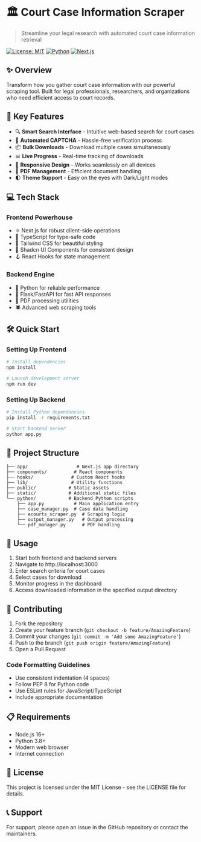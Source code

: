 # 🏛️ Court Case Information Scraper

> Streamline your legal research with automated court case information retrieval

[![License: MIT](https://img.shields.io/badge/License-MIT-yellow.svg)](https://opensource.org/licenses/MIT)
[![Python](https://img.shields.io/badge/Python-3.8+-blue.svg)](https://www.python.org/)
[![Next.js](https://img.shields.io/badge/Next.js-13.0+-black.svg)](https://nextjs.org/)

## ✨ Overview

Transform how you gather court case information with our powerful scraping tool. Built for legal professionals, researchers, and organizations who need efficient access to court records.

## 🚀 Key Features

- 🔍 **Smart Search Interface** - Intuitive web-based search for court cases
- 🤖 **Automated CAPTCHA** - Hassle-free verification process
- 📦 **Bulk Downloads** - Download multiple cases simultaneously
- 📊 **Live Progress** - Real-time tracking of downloads
- 📱 **Responsive Design** - Works seamlessly on all devices
- 📄 **PDF Management** - Efficient document handling
- 🌓 **Theme Support** - Easy on the eyes with Dark/Light modes

## 💻 Tech Stack

### Frontend Powerhouse
- ⚛️ Next.js for robust client-side operations
- 🔷 TypeScript for type-safe code
- 🎨 Tailwind CSS for beautiful styling
- 🎯 Shadcn UI Components for consistent design
- 🪝 React Hooks for state management

### Backend Engine
- 🐍 Python for reliable performance
- 🚀 Flask/FastAPI for fast API responses
- 📑 PDF processing utilities
- 🕷️ Advanced web scraping tools

## 🛠️ Quick Start

### Setting Up Frontend
```bash
# Install dependencies
npm install

# Launch development server
npm run dev
```

### Setting Up Backend
```bash
# Install Python dependencies
pip install -r requirements.txt

# Start backend server
python app.py
```

## 📁 Project Structure
```
├── app/                  # Next.js app directory
├── components/          # React components
├── hooks/              # Custom React hooks
├── lib/                # Utility functions
├── public/            # Static assets
├── static/            # Additional static files
└── python/            # Backend Python scripts
    ├── app.py           # Main application entry
    ├── case_manager.py  # Case data handling
    ├── ecourts_scraper.py  # Scraping logic
    ├── output_manager.py   # Output processing
    └── pdf_manager.py      # PDF handling
```

## 📖 Usage
1. Start both frontend and backend servers
2. Navigate to http://localhost:3000
3. Enter search criteria for court cases
4. Select cases for download
5. Monitor progress in the dashboard
6. Access downloaded information in the specified output directory

## 🤝 Contributing
1. Fork the repository
2. Create your feature branch (`git checkout -b feature/AmazingFeature`)
3. Commit your changes (`git commit -m 'Add some AmazingFeature'`)
4. Push to the branch (`git push origin feature/AmazingFeature`)
5. Open a Pull Request

### Code Formatting Guidelines
- Use consistent indentation (4 spaces)
- Follow PEP 8 for Python code
- Use ESLint rules for JavaScript/TypeScript
- Include appropriate documentation

## 📋 Requirements
- Node.js 16+
- Python 3.8+
- Modern web browser
- Internet connection

## 📝 License
This project is licensed under the MIT License - see the LICENSE file for details.

## 📞 Support
For support, please open an issue in the GitHub repository or contact the maintainers.
